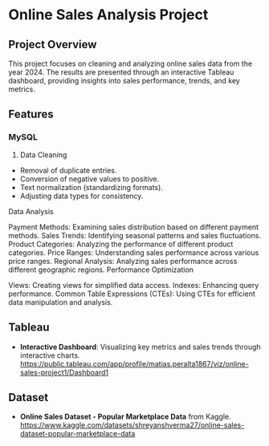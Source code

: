 # Online Sales Analysis Project

## Project Overview
This project focuses on cleaning and analyzing online sales data from the year 2024. The results are presented through an interactive Tableau dashboard, providing insights into sales performance, trends, and key metrics.


## Features

### MySQL
1. Data Cleaning
  - Removal of duplicate entries.
  - Conversion of negative values to positive.
  - Text normalization (standardizing formats).
  - Adjusting data types for consistency.
    
Data Analysis

Payment Methods: Examining sales distribution based on different payment methods.
Sales Trends: Identifying seasonal patterns and sales fluctuations.
Product Categories: Analyzing the performance of different product categories.
Price Ranges: Understanding sales performance across various price ranges.
Regional Analysis: Analyzing sales performance across different geographic regions.
Performance Optimization

Views: Creating views for simplified data access.
Indexes: Enhancing query performance.
Common Table Expressions (CTEs): Using CTEs for efficient data manipulation and analysis.
## Tableau
- **Interactive Dashboard**: Visualizing key metrics and sales trends through interactive charts. 
https://public.tableau.com/app/profile/matias.peralta1867/viz/online-sales-project1/Dashboard1

## Dataset
- **Online Sales Dataset - Popular Marketplace Data** from Kaggle.
https://www.kaggle.com/datasets/shreyanshverma27/online-sales-dataset-popular-marketplace-data
